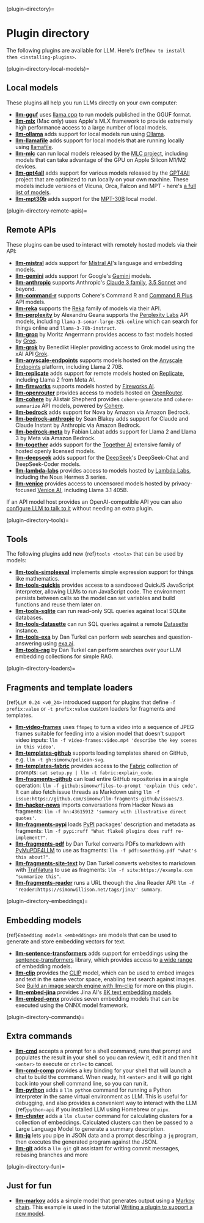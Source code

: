 (plugin-directory)=
# Plugin directory

The following plugins are available for LLM. Here's {ref}`how to install them <installing-plugins>`.

(plugin-directory-local-models)=
## Local models

These plugins all help you run LLMs directly on your own computer:

- **[llm-gguf](https://github.com/simonw/llm-gguf)** uses [llama.cpp](https://github.com/ggerganov/llama.cpp) to run models published in the GGUF format.
- **[llm-mlx](https://github.com/simonw/llm-mlx)** (Mac only) uses Apple's MLX framework to provide extremely high performance access to a large number of local models.
- **[llm-ollama](https://github.com/taketwo/llm-ollama)** adds support for local models run using [Ollama](https://ollama.ai/).
- **[llm-llamafile](https://github.com/simonw/llm-llamafile)** adds support for local models that are running locally using [llamafile](https://github.com/Mozilla-Ocho/llamafile).
- **[llm-mlc](https://github.com/simonw/llm-mlc)** can run local models released by the [MLC project](https://mlc.ai/mlc-llm/), including models that can take advantage of the GPU on Apple Silicon M1/M2 devices.
- **[llm-gpt4all](https://github.com/simonw/llm-gpt4all)** adds support for various models released by the [GPT4All](https://gpt4all.io/) project that are optimized to run locally on your own machine. These models include versions of Vicuna, Orca, Falcon and MPT - here's [a full list of models](https://observablehq.com/@simonw/gpt4all-models).
- **[llm-mpt30b](https://github.com/simonw/llm-mpt30b)** adds support for the [MPT-30B](https://huggingface.co/mosaicml/mpt-30b) local model.

(plugin-directory-remote-apis)=
## Remote APIs

These plugins can be used to interact with remotely hosted models via their API:

- **[llm-mistral](https://github.com/simonw/llm-mistral)** adds support for [Mistral AI](https://mistral.ai/)'s language and embedding models.
- **[llm-gemini](https://github.com/simonw/llm-gemini)** adds support for Google's [Gemini](https://ai.google.dev/docs) models.
- **[llm-anthropic](https://github.com/simonw/llm-anthropic)** supports Anthropic's [Claude 3 family](https://www.anthropic.com/news/claude-3-family), [3.5 Sonnet](https://www.anthropic.com/news/claude-3-5-sonnet) and beyond.
- **[llm-command-r](https://github.com/simonw/llm-command-r)** supports Cohere's Command R and [Command R Plus](https://txt.cohere.com/command-r-plus-microsoft-azure/) API models.
- **[llm-reka](https://github.com/simonw/llm-reka)** supports the [Reka](https://www.reka.ai/) family of models via their API.
- **[llm-perplexity](https://github.com/hex/llm-perplexity)** by Alexandru Geana supports the [Perplexity Labs](https://docs.perplexity.ai/) API models, including `llama-3-sonar-large-32k-online` which can search for things online and `llama-3-70b-instruct`.
- **[llm-groq](https://github.com/angerman/llm-groq)** by Moritz Angermann provides access to fast models hosted by [Groq](https://console.groq.com/docs/models).
- **[llm-grok](https://github.com/Hiepler/llm-grok)** by Benedikt Hiepler providing access to Grok model using the xAI API [Grok](https://x.ai/api).
- **[llm-anyscale-endpoints](https://github.com/simonw/llm-anyscale-endpoints)** supports models hosted on the [Anyscale Endpoints](https://app.endpoints.anyscale.com/) platform, including Llama 2 70B.
- **[llm-replicate](https://github.com/simonw/llm-replicate)** adds support for remote models hosted on [Replicate](https://replicate.com/), including Llama 2 from Meta AI.
- **[llm-fireworks](https://github.com/simonw/llm-fireworks)** supports models hosted by [Fireworks AI](https://fireworks.ai/).
- **[llm-openrouter](https://github.com/simonw/llm-openrouter)** provides access to models hosted on [OpenRouter](https://openrouter.ai/).
- **[llm-cohere](https://github.com/Accudio/llm-cohere)** by Alistair Shepherd provides `cohere-generate` and `cohere-summarize` API models, powered by [Cohere](https://cohere.com/).
- **[llm-bedrock](https://github.com/simonw/llm-bedrock)** adds support for Nova by Amazon via Amazon Bedrock.
- **[llm-bedrock-anthropic](https://github.com/sblakey/llm-bedrock-anthropic)** by Sean Blakey adds support for Claude and Claude Instant by Anthropic via Amazon Bedrock.
- **[llm-bedrock-meta](https://github.com/flabat/llm-bedrock-meta)** by Fabian Labat adds support for Llama 2 and Llama 3 by Meta via Amazon Bedrock.
- **[llm-together](https://github.com/wearedevx/llm-together)** adds support for the [Together AI](https://www.together.ai/) extensive family of hosted openly licensed models.
- **[llm-deepseek](https://github.com/abrasumente233/llm-deepseek)** adds support for the [DeepSeek](https://deepseek.com)'s DeepSeek-Chat and DeepSeek-Coder models.
- **[llm-lambda-labs](https://github.com/simonw/llm-lambda-labs)** provides access to models hosted by [Lambda Labs](https://docs.lambdalabs.com/public-cloud/lambda-chat-api/), including the Nous Hermes 3 series.
- **[llm-venice](https://github.com/ar-jan/llm-venice)** provides access to uncensored models hosted by privacy-focused [Venice AI](https://docs.venice.ai/), including Llama 3.1 405B.

If an API model host provides an OpenAI-compatible API you can also [configure LLM to talk to it](https://llm.datasette.io/en/stable/other-models.html#openai-compatible-models) without needing an extra plugin.

(plugin-directory-tools)=
## Tools

The following plugins add new {ref}`tools <tools>` that can be used by models:

- **[llm-tools-simpleeval](https://github.com/simonw/llm-tools-simpleeval)** implements simple expression support for things like mathematics.
- **[llm-tools-quickjs](https://github.com/simonw/llm-tools-quickjs)** provides access to a sandboxed QuickJS JavaScript interpreter, allowing LLMs to run JavaScript code. The environment persists between calls so the model can set variables and build functions and reuse them later on.
- **[llm-tools-sqlite](https://github.com/simonw/llm-tools-sqlite)** can run read-only SQL queries against local SQLite databases.
- **[llm-tools-datasette](https://github.com/simonw/llm-tools-datasette)** can run SQL queries against a remote [Datasette](https://datasette.io/) instance.
- **[llm-tools-exa](https://github.com/daturkel/llm-tools-exa)** by Dan Turkel can perform web searches and question-answering using [exa.ai](https://exa.ai/).
- **[llm-tools-rag](https://github.com/daturkel/llm-tools-rag)** by Dan Turkel can perform searches over your LLM embedding collections for simple RAG.

(plugin-directory-loaders)=
## Fragments and template loaders

{ref}`LLM 0.24 <v0_24>` introduced support for plugins that define `-f prefix:value` or `-t prefix:value` custom loaders for fragments and templates.

- **[llm-video-frames](https://github.com/simonw/llm-video-frames)** uses `ffmpeg` to turn a video into a sequence of JPEG frames suitable for feeding into a vision model that doesn't support video inputs: `llm -f video-frames:video.mp4 'describe the key scenes in this video'`.
- **[llm-templates-github](https://github.com/simonw/llm-templates-github)** supports loading templates shared on GitHub, e.g. `llm -t gh:simonw/pelican-svg`.
- **[llm-templates-fabric](https://github.com/simonw/llm-templates-fabric)** provides access to the [Fabric](https://github.com/danielmiessler/fabric) collection of prompts: `cat setup.py | llm -t fabric:explain_code`.
- **[llm-fragments-github](https://github.com/simonw/llm-fragments-github)** can load entire GitHub repositories in a single operation: `llm -f github:simonw/files-to-prompt 'explain this code'`. It can also fetch issue threads as Markdown using `llm -f issue:https://github.com/simonw/llm-fragments-github/issues/3`.
- **[llm-hacker-news](https://github.com/simonw/llm-hacker-news)** imports conversations from Hacker News as fragments: `llm -f hn:43615912 'summary with illustrative direct quotes'`.
- **[llm-fragments-pypi](https://github.com/samueldg/llm-fragments-pypi)** loads [PyPI](https://pypi.org/) packages' description and metadata as fragments: `llm -f pypi:ruff "What flake8 plugins does ruff re-implement?"`.
- **[llm-fragments-pdf](https://github.com/daturkel/llm-fragments-pdf)** by Dan Turkel converts PDFs to markdown with [PyMuPDF4LLM](https://pymupdf.readthedocs.io/en/latest/pymupdf4llm/index.html) to use as fragments: `llm -f pdf:something.pdf "what's this about?"`.
- **[llm-fragments-site-text](https://github.com/daturkel/llm-fragments-site-text)** by Dan Turkel converts websites to markdown with [Trafilatura](https://trafilatura.readthedocs.io/en/latest/) to use as fragments: `llm -f site:https://example.com "summarize this"`.
- **[llm-fragments-reader](https://github.com/simonw/llm-fragments-reader)** runs a URL theough the Jina Reader API: `llm -f 'reader:https://simonwillison.net/tags/jina/' summary`.

(plugin-directory-embeddings)=
## Embedding models

{ref}`Embedding models <embeddings>` are models that can be used to generate and store embedding vectors for text.

- **[llm-sentence-transformers](https://github.com/simonw/llm-sentence-transformers)** adds support for embeddings using the [sentence-transformers](https://www.sbert.net/) library, which provides access to [a wide range](https://www.sbert.net/docs/pretrained_models.html) of embedding models.
- **[llm-clip](https://github.com/simonw/llm-clip)** provides the [CLIP](https://openai.com/research/clip) model, which can be used to embed images and text in the same vector space, enabling text search against images. See [Build an image search engine with llm-clip](https://simonwillison.net/2023/Sep/12/llm-clip-and-chat/) for more on this plugin.
- **[llm-embed-jina](https://github.com/simonw/llm-embed-jina)** provides Jina AI's [8K text embedding models](https://jina.ai/news/jina-ai-launches-worlds-first-open-source-8k-text-embedding-rivaling-openai/).
- **[llm-embed-onnx](https://github.com/simonw/llm-embed-onnx)** provides seven embedding models that can be executed using the ONNX model framework.

(plugin-directory-commands)=
## Extra commands

- **[llm-cmd](https://github.com/simonw/llm-cmd)** accepts a prompt for a shell command, runs that prompt and populates the result in your shell so you can review it, edit it and then hit `<enter>` to execute or `ctrl+c` to cancel.
- **[llm-cmd-comp](https://github.com/CGamesPlay/llm-cmd-comp)** provides a key binding for your shell that will launch a chat to build the command. When ready, hit `<enter>` and it will go right back into your shell command line, so you can run it.
- **[llm-python](https://github.com/simonw/llm-python)** adds a `llm python` command for running a Python interpreter in the same virtual environment as LLM. This is useful for debugging, and also provides a convenient way to interact with the LLM {ref}`python-api` if you installed LLM using Homebrew or `pipx`.
- **[llm-cluster](https://github.com/simonw/llm-cluster)** adds a `llm cluster` command for calculating clusters for a collection of embeddings. Calculated clusters can then be passed to a Large Language Model to generate a summary description.
- **[llm-jq](https://github.com/simonw/llm-jq)** lets you pipe in JSON data and a prompt describing a `jq` program, then executes the generated program against the JSON.
- **[llm-git](https://github.com/OttoAllmendinger/llm-git)** adds a `llm git` git assistant for writing commit messages, rebasing branches and more

(plugin-directory-fun)=
## Just for fun

- **[llm-markov](https://github.com/simonw/llm-markov)** adds a simple model that generates output using a [Markov chain](https://en.wikipedia.org/wiki/Markov_chain). This example is used in the tutorial [Writing a plugin to support a new model](https://llm.datasette.io/en/latest/plugins/tutorial-model-plugin.html).
